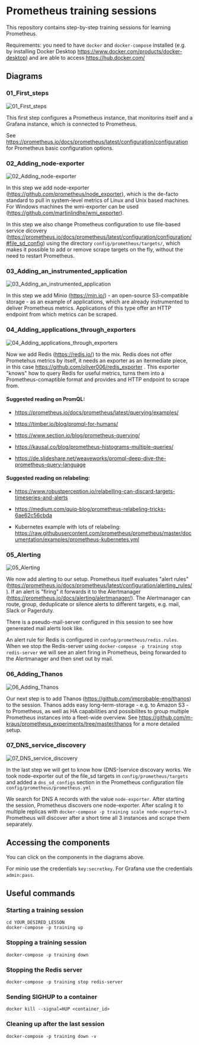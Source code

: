 # Prometheus training sessions

This repository contains step-by-step training sessions for learning Prometheus.

Requirements: you need to have ```docker``` and ```docker-compose``` installed (e.g. by installing Docker Desktop https://www.docker.com/products/docker-desktop) and are able to access https://hub.docker.com/

## Diagrams

### 01_First_steps

![01_First_steps](https://raw.githubusercontent.com/m-kraus/prometheus_training/master/images/01.svg?sanitize=true)

This first step configures a Prometheus instance, that monitorins itself and a Grafana instance, which is connected to Prometheus.

See https://prometheus.io/docs/prometheus/latest/configuration/configuration for Prometheus basic configuration options.

### 02_Adding_node-exporter

![02_Adding_node-exporter](https://raw.githubusercontent.com/m-kraus/prometheus_training/master/images/02.svg?sanitize=true)

In this step we add node-exporter (https://github.com/prometheus/node_exporter), which is the de-facto standard to pull in system-level metrics of Linux and Unix based machines.
For Windows machines the wmi-exporter can be used (https://github.com/martinlindhe/wmi_exporter).

In this step we also change Prometheus configuration to use file-based service dicovery (https://prometheus.io/docs/prometheus/latest/configuration/configuration/#file_sd_config) using the directory ```config/prometheus/targets/```, which makes it possible to add or remove scrape targets on the fly, without the need to restart Prometheus.

### 03_Adding_an_instrumented_application

![03_Adding_an_instrumented_application](https://raw.githubusercontent.com/m-kraus/prometheus_training/master/images/03.svg?sanitize=true)

In this step we add Minio (https://min.io/) - an open-source S3-compatible storage - as an example of applications, which are already instrumented to deliver Prometheus metrics. Applications of this type offer an HTTP endpoint from which metrics can be scraped.

### 04_Adding_applications_through_exporters

![04_Adding_applications_through_exporters](https://raw.githubusercontent.com/m-kraus/prometheus_training/master/images/04.svg?sanitize=true)

Now we add Redis (https://redis.io/) to the mix. Redis does not offer Prometehus metrics by itself, it needs an exporter as an itermediate piece, in this case https://github.com/oliver006/redis_exporter . This exporter "knows" how to query Redis for useful metrics, turns them into a Prometheus-comaptible format and provides and HTTP endpoint to scrape from.

#### Suggested reading on PromQL:

- https://prometheus.io/docs/prometheus/latest/querying/examples/

- https://timber.io/blog/promql-for-humans/

- https://www.section.io/blog/prometheus-querying/

- https://kausal.co/blog/prometheus-histograms-multiple-queries/

- https://de.slideshare.net/weaveworks/promql-deep-dive-the-prometheus-query-language

#### Suggested reading on relabeling:

- https://www.robustperception.io/relabelling-can-discard-targets-timeseries-and-alerts

- https://medium.com/quiq-blog/prometheus-relabeling-tricks-6ae62c56cbda

- Kubernetes example with lots of relabeling: https://raw.githubusercontent.com/prometheus/prometheus/master/documentation/examples/prometheus-kubernetes.yml

### 05_Alerting

![05_Alerting](https://raw.githubusercontent.com/m-kraus/prometheus_training/master/images/05.svg?sanitize=true)

We now add alerting to our setup. Prometheus itself evaluates "alert rules" (https://prometheus.io/docs/prometheus/latest/configuration/alerting_rules/). If an alert is "firing" it forwards it to the Alertmanager (https://prometheus.io/docs/alerting/alertmanager/). The Alertmanager can route, group, deduplicate or silence alerts to different targets, e.g. mail, Slack or Pagerduty.

There is a pseudo-mail-server configured in this session to see how genereated mail alerts look like.

An alert rule for Redis is configured in ```confog/prometheus/redis.rules```. When we stop the Redis-server using ```docker-compose -p training stop redis-server``` we will see an alert firing in Prometheus, being forwarded to the Alertmanager and then snet out by mail.

### 06_Adding_Thanos

![06_Adding_Thanos](https://raw.githubusercontent.com/m-kraus/prometheus_training/master/images/06.svg?sanitize=true)

Our next step is to add Thanos (https://github.com/improbable-eng/thanos) to the session. Thanos adds easy long-term-storage - e.g. to Amazon S3 - to Prometheus, as well as HA capabilities and possibilites to group multiple Prometheus instances into a fleet-wide overview. See https://github.com/m-kraus/prometheus_experiments/tree/master/thanos for a more detailed setup.

### 07_DNS_service_discovery

![07_DNS_service_discovery](https://raw.githubusercontent.com/m-kraus/prometheus_training/master/images/07.svg?sanitize=true)

In the last step we will get to know how (DNS-)service discovary works. We took node-exporter out of the file_sd targets in ```config/prometheus/targets``` and added a ```dns_sd_configs``` section in the Prometheus configuration file ```config/prometheus/prometheus.yml```

We search for DNS A records with the value ```node-exporter```. After starting the session, Prometheus discovers one node-exporter. After scaling it to multiple replicas with ```docker-compose -p training scale node-exporter=3``` Prometheus will discover after a short time all 3 instances and scrape them separately.

## Accessing the components

You can click on the components in the diagrams above.

For minio use the credentials ```key:secretkey```. For Grafana use the credentials ```admin:pass```.

## Useful commands

### Starting a training session

```
cd YOUR_DESIRED_LESSON
docker-compose -p training up
```

### Stopping a training session

```
docker-compose -p training down
```

### Stopping the Redis server

```
docker-compose -p training stop redis-server
```

### Sending SIGHUP to a container

```
docker kill --signal=HUP <container_id>
```

### Cleaning up after the last session

```
docker-compose -p training down -v
```
